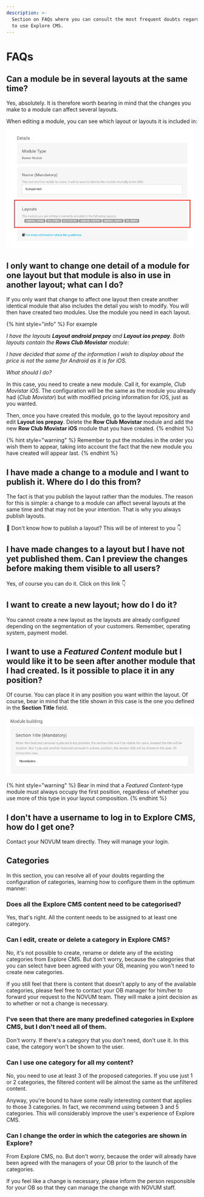```yaml
---
description: >-
  Section on FAQs where you can consult the most frequent doubts regarding how
  to use Explore CMS.
---
```


# FAQs

## Can a module be in several layouts at the same time?

Yes, absolutely. It is therefore worth bearing in mind that the changes you make to a module can affect several layouts.

When editing a module, you can see which layout or layouts it is included in:

![](.gitbook/assets/image%20%281%29.png)

## I only want to change one detail of a module for one layout but that module is also in use in another layout; what can I do?

If you only want that change to affect one layout then create another identical module that also includes the detail you wish to modify. You will then have created two modules. Use the module you need in each layout.

{% hint style="info" %}
For example

_I have the layouts **Layout android prepay** and **Layout ios prepay**. Both layouts contain the **Rows Club Movistar** module:_

_I have decided that some of the information I wish to display about the price is not the same for Android as it is for iOS._

_What should I do?_

In this case, you need to create a new module. Call it, for example, _Club Movistar iOS_. The configuration will be the same as the module you already had \(_Club Movistar_\) but with modified pricing information for iOS, just as you wanted.

Then, once you have created this module, go to the layout repository and edit **Layout ios prepay**. Delete the **Row Club Movistar** module and add the new **Row Club Movistar iOS** module that you have created.
{% endhint %}

{% hint style="warning" %}
Remember to put the modules in the order you wish them to appear, taking into account the fact that the new module you have created will appear last.
{% endhint %}

## I have made a change to a module and I want to publish it. Where do I do this from?

The fact is that you publish the layout rather than the modules. The reason for this is simple: a change to a module can affect several layouts at the same time and that may not be your intention. That is why you always publish layouts.

🎯 Don't know how to publish a layout? This will be of interest to you 👇

## I have made changes to a layout but I have not yet published them. Can I preview the changes before making them visible to all users?

Yes, of course you can do it. Click on this link 👇

## I want to create a new layout; how do I do it?

You cannot create a new layout as the layouts are already configured depending on the segmentation of your customers. Remember, operating system, payment model.

## I want to use a _Featured Content_ module but I would like it to be seen after another module that I had created. Is it possible to place it in any position?

Of course. You can place it in any position you want within the layout. Of course, bear in mind that the title shown in this case is the one you defined in the **Section Title** field.

![](.gitbook/assets/image%20%2850%29.png)

{% hint style="warning" %}
Bear in mind that a _Featured Content_​-type module must always occupy the first position, regardless of whether you use more of this type in your layout composition.
{% endhint %}

## I don't have a username to log in to Explore CMS, how do I get one?

Contact your NOVUM team directly. They will manage your login.

## Categories

In this section, you can resolve all of your doubts regarding the configuration of categories, learning how to configure them in the optimum manner:

### Does all the Explore CMS content need to be categorised?

Yes, that's right. All the content needs to be assigned to at least one category.

### Can I edit, create or delete a category in Explore CMS?

No, it's not possible to create, rename or delete any of the existing categories from Explore CMS. But don't worry, because the categories that you can select have been agreed with your OB, meaning you won't need to create new categories.

If you still feel that there is content that doesn't apply to any of the available categories, please feel free to contact your OB manager for him/​her to forward your request to the NOVUM team. They will make a joint decision as to whether or not a change is necessary.

### I've seen that there are many predefined categories in Explore CMS, but I don't need all of them.

Don't worry. If there's a category that you don't need, don't use it. In this case, the category won't be shown to the user.

### Can I use one category for all my content?

No, you need to use at least 3 of the proposed categories. If you use just 1 or 2 categories, the filtered content will be almost the same as the unfiltered content.

Anyway, you're bound to have some really interesting content that applies to those 3 categories. In fact, we recommend using between 3 and 5 categories. This will considerably improve the user's experience of Explore CMS.

### Can I change the order in which the categories are shown in Explore?

From Explore CMS, no. But don't worry, because the order will already have been agreed with the managers of your OB prior to the launch of the categories.

If you feel like a change is necessary, please inform the person responsible for your OB so that they can manage the change with NOVUM staff.

